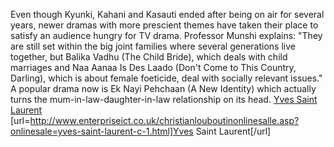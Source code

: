 Even though Kyunki, Kahani and Kasauti ended after being on air for several years, newer dramas with more prescient themes have taken their place to satisfy an audience hungry for TV drama. Professor Munshi explains: "They are still set within the big joint families where several generations live together, but Balika Vadhu (The Child Bride), which deals with child marriages and Naa Aanaa Is Des Laado (Don't Come to This Country, Darling), which is about female foeticide, deal with socially relevant issues." A popular drama now is Ek Nayi Pehchaan (A New Identity) which actually turns the mum-in-law-daughter-in-law relationship on its head.
 <a href="http://www.enterpriseict.co.uk/christianlouboutinonlinesalle.asp?onlinesale=yves-saint-laurent-c-1.html" >Yves Saint Laurent</a>
[url=http://www.enterpriseict.co.uk/christianlouboutinonlinesalle.asp?onlinesale=yves-saint-laurent-c-1.html]Yves Saint Laurent[/url]